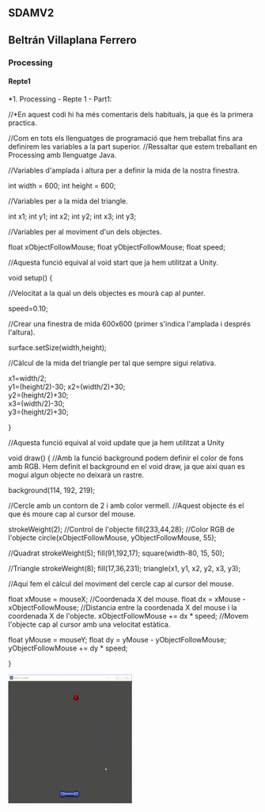 ## SDAMV2
## Beltrán Villaplana Ferrero
### Processing
#### Repte1

*1. Processing - Repte 1 - Part1:




//*En aquest codi hi ha més comentaris dels habituals, ja que és la primera practica.  
  
  //Com en tots els llenguatges de programació que hem treballat fins ara definirem les variables a la part superior.
  //Ressaltar que estem treballant en Processing amb llenguatge Java.

  //Variables d'amplada i altura per a definir la mida de la nostra finestra.

 int width = 600;
 int height = 600;
 
 
 //Variables per a la mida del triangle.
 
 int x1;
 int y1;
 int x2;
 int y2;
 int x3;
 int y3;
 
 //Variables per al moviment d'un dels objectes.
 
float xObjectFollowMouse;
float yObjectFollowMouse;
float speed; 


//Aquesta funció equival al void start que ja hem utilitzat a Unity.

void setup()
{
  
  //Velocitat a la qual un dels objectes es mourà cap al punter.
  
  speed=0.10;
  
  //Crear una finestra de mida 600x600 (primer s'indica l'amplada i després l'altura).
  
  surface.setSize(width,height);
  
    
  //Càlcul de la mida del triangle per tal que sempre sigui relativa.
  
  x1=width/2;       
  y1=(height/2)-30; 
  x2=(width/2)+30;  
  y2=(height/2)+30;  
  x3=(width/2)-30;  
  y3=(height/2)+30; 
  
  
  
}


//Aquesta funció equival al void update que ja hem utilitzat a Unity

void draw()
{
     //Amb la funció background podem definir el color de fons amb RGB. Hem definit el background en el void draw, ja que així quan es mogui algun objecte no deixarà un rastre.
 
  background(114, 192, 219);
  
  
  //Cercle amb un contorn de 2 i amb color vermell. 
  //Aquest objecte és el que és moure cap al cursor del mouse.
  
  strokeWeight(2); //Control de l'objecte
  fill(233,44,28);  //Color RGB de l'objecte
  circle(xObjectFollowMouse, yObjectFollowMouse, 55); 
 
   //Quadrat 
  strokeWeight(5);
  fill(91,192,17);
  square(width-80, 15, 50);
  
  //Triangle
  strokeWeight(8);
  fill(17,36,231);
  triangle(x1, y1, x2, y2, x3, y3);
  
  
  
  //Aquí fem el càlcul del moviment del cercle cap al cursor del mouse.
  
  float xMouse = mouseX; //Coordenada X del mouse.
  float dx = xMouse - xObjectFollowMouse; //Distancia entre la coordenada X del mouse i la coordenada X de l'objecte.
  xObjectFollowMouse += dx * speed; //Movem l'objecte cap al cursor amb una velocitat estàtica.
  
  float yMouse = mouseY;
  float dy = yMouse - yObjectFollowMouse;
  yObjectFollowMouse += dy * speed;
  
  
  
  
  
  
  
  
}





![Image description](https://github.com/bvillaplana93/processing/blob/master/repte1/repte1_godot/doc/gd9.gif)
